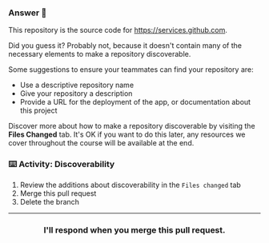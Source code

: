 ### Answer :crystal_ball:

This repository is the source code for https://services.github.com.

Did you guess it? Probably not, because it doesn't contain many of the necessary elements to make a repository discoverable.

Some suggestions to ensure your teammates can find your repository are:

- Use a descriptive repository name
- Give your repository a description
- Provide a URL for the deployment of the app, or documentation about this project

Discover more about how to make a repository discoverable by visiting the **Files Changed** tab. It's OK if you want to do this later, any resources we cover throughout the course will be available at the end.

### :keyboard: Activity: Discoverability

1. Review the additions about discoverability in the `Files changed` tab
1. Merge this pull request
1. Delete the branch

<hr>
<h3 align="center">I'll respond when you merge this pull request.</h3>